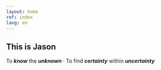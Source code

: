 ```yaml
---
layout: home
ref: index
lang: en
---
```

## **This is Jason**
To ***know*** the ***unknown*** · To find ***certainty*** within ***uncertainty***
